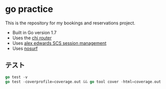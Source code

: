 # go practice
This is the repository for my bookings and reservations project.

- Built in Go version 1.7
- Uses the [chi router](github.com/go-chi/chi)
- Uses [alex edwards SCS session management](github.com/alexedwards/scs/v2)
- Uses [nosurf](github.com/justinas/nosurf)


## テスト

```go
go test -v
go test -coverprofile=coverage.out && go tool cover -html=coverage.out
```